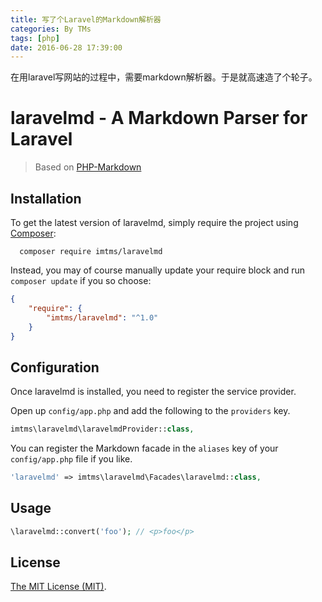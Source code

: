 ```yaml
---
title: 写了个Laravel的Markdown解析器
categories: By TMs
tags: [php]
date: 2016-06-28 17:39:00
---
```


在用laravel写网站的过程中，需要markdown解析器。于是就高速造了个轮子。


laravelmd - A Markdown Parser for Laravel
================
> Based on [PHP-Markdown](http://michelf.com/projects/php-markdown/) 

## Installation

To get the latest version of laravelmd, simply require the project using [Composer](https://getcomposer.org):

  ```
    composer require imtms/laravelmd
  ```
Instead, you may of course manually update your require block and run `composer update` if you so choose:

```json
{
    "require": {
        "imtms/laravelmd": "^1.0"
    }
}
```
## Configuration

Once laravelmd is installed, you need to register the service provider. 

Open up `config/app.php` and add the following to the `providers` key.

  ```php
  imtms\laravelmd\laravelmdProvider::class,
  ```

You can register the Markdown facade in the `aliases` key of your `config/app.php` file if you like.

  ```php
  'laravelmd' => imtms\laravelmd\Facades\laravelmd::class,
  ```

## Usage

  ```php
  \laravelmd::convert('foo'); // <p>foo</p>
  ```
  

## License

[The MIT License (MIT)](LICENSE).


